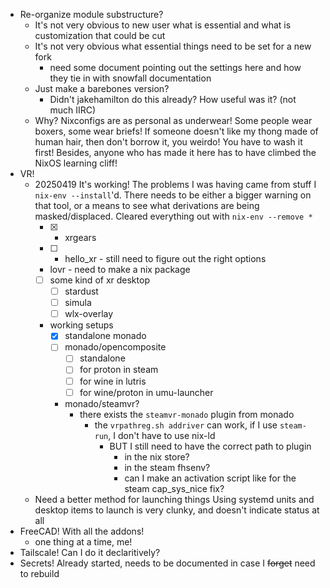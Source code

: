 * Re-organize module substructure?
    * It's not very obvious to new user what is essential and what is customization that could be cut
    * It's not very obvious what essential things need to be set for a new fork
        * need some document pointing out the settings here and how they tie in with snowfall documentation
    * Just make a barebones version?
        * Didn't jakehamilton do this already? How useful was it? (not much IIRC)
    * Why?
      Nixconfigs are as personal as underwear!
      Some people wear boxers, some wear briefs!
      If someone doesn't like my thong made of human hair, then don't borrow it, you weirdo!
      You have to wash it first!
      Besides, anyone who has made it here has to have climbed the NixOS learning cliff!
* VR!
    * 20250419 It's working!
      The problems I was having came from stuff I `nix-env --install`'d.
      There needs to be either a bigger warning on that tool, or a means to see what derivations are being masked/displaced.
      Cleared everything out with `nix-env --remove *`
        - [x] * xrgears
        - [ ] * hello_xr - still need to figure out the right options
        - lovr - need to make a nix package
        - [ ] some kind of xr desktop
            - [ ] stardust
            - [ ] simula
            - [ ] wlx-overlay
        - working setups
            - [x] standalone monado
            - [ ] monado/opencomposite
                - [ ] standalone
                - [ ] for proton in steam
                - [ ] for wine in lutris
                - [ ] for wine/proton in umu-launcher
            - monado/steamvr?
                - there exists the `steamvr-monado` plugin from monado
                    - the `vrpathreg.sh addriver` can work, if I use `steam-run`, I don't have to use nix-ld
                        - BUT I still need to have the correct path to plugin
                            - in the nix store?
                            - in the steam fhsenv?
                            - can I make an activation script like for the steam cap_sys_nice fix?
    * Need a better method for launching things
      Using systemd units and desktop items to launch is very clunky, and doesn't indicate status at all
* FreeCAD! With all the addons!
    * one thing at a time, me!
* Tailscale!
  Can I do it declaritively?
* Secrets!
  Already started, needs to be documented in case I ~~forget~~ need to rebuild

